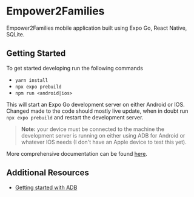 # Empower2Families

Empower2Families mobile application built using Expo Go, React Native, SQLite.

## Getting Started

To get started developing run the following commands

- `yarn install`
- `npx expo prebuild`
- `npm run <android|ios>`

This will start an Expo Go development server on either Android or IOS. Changed made to the code should mostly live update, when in doubt run `npx expo prebuild` and restart the development server.
> **Note:** your device must be connected to the machine the development server is running on either using ADB for Android or whatever IOS needs (I don't have an Apple device to test this yet).

More comprehensive documentation can be found [here](./docs).

## Additional Resources

- [Getting started with ADB](https://developer.android.com/tools/adb)
